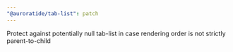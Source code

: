 ```yaml
---
"@auroratide/tab-list": patch
---
```


Protect against potentially null tab-list in case rendering order is not strictly parent-to-child
